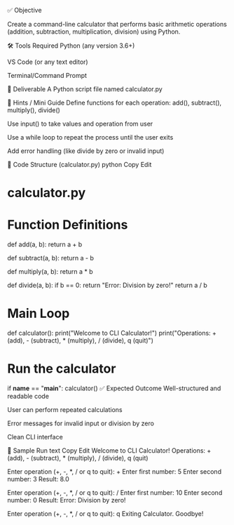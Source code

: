 ✅ Objective

Create a command-line calculator that performs basic arithmetic operations (addition, subtraction, multiplication, division) using Python.

🛠️ Tools Required
Python (any version 3.6+)

VS Code (or any text editor)

Terminal/Command Prompt

📄 Deliverable
A Python script file named calculator.py

🧠 Hints / Mini Guide
Define functions for each operation: add(), subtract(), multiply(), divide()

Use input() to take values and operation from user

Use a while loop to repeat the process until the user exits

Add error handling (like divide by zero or invalid input)

🧱 Code Structure (calculator.py)
python
Copy
Edit
# calculator.py

# Function Definitions
def add(a, b):
    return a + b

def subtract(a, b):
    return a - b

def multiply(a, b):
    return a * b

def divide(a, b):
    if b == 0:
        return "Error: Division by zero!"
    return a / b

# Main Loop
def calculator():
    print("Welcome to CLI Calculator!")
    print("Operations: + (add), - (subtract), * (multiply), / (divide), q (quit)")


# Run the calculator
if __name__ == "__main__":
    calculator()
✅ Expected Outcome
Well-structured and readable code

User can perform repeated calculations

Error messages for invalid input or division by zero

Clean CLI interface

🔁 Sample Run
text
Copy
Edit
Welcome to CLI Calculator!
Operations: + (add), - (subtract), * (multiply), / (divide), q (quit)

Enter operation (+, -, *, / or q to quit): +
Enter first number: 5
Enter second number: 3
Result: 8.0

Enter operation (+, -, *, / or q to quit): /
Enter first number: 10
Enter second number: 0
Result: Error: Division by zero!

Enter operation (+, -, *, / or q to quit): q
Exiting Calculator. Goodbye!
